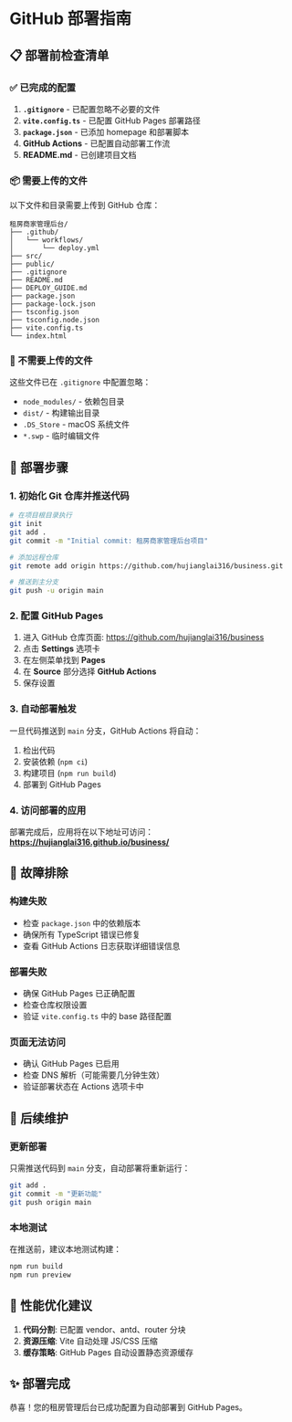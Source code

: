 # GitHub 部署指南

## 📋 部署前检查清单

### ✅ 已完成的配置

1. **`.gitignore`** - 已配置忽略不必要的文件
2. **`vite.config.ts`** - 已配置 GitHub Pages 部署路径
3. **`package.json`** - 已添加 homepage 和部署脚本
4. **GitHub Actions** - 已配置自动部署工作流
5. **README.md** - 已创建项目文档

### 📦 需要上传的文件

以下文件和目录需要上传到 GitHub 仓库：

```
租房商家管理后台/
├── .github/
│   └── workflows/
│       └── deploy.yml
├── src/
├── public/
├── .gitignore
├── README.md
├── DEPLOY_GUIDE.md
├── package.json
├── package-lock.json
├── tsconfig.json
├── tsconfig.node.json
├── vite.config.ts
└── index.html
```

### 🚫 不需要上传的文件

这些文件已在 `.gitignore` 中配置忽略：
- `node_modules/` - 依赖包目录
- `dist/` - 构建输出目录
- `.DS_Store` - macOS 系统文件
- `*.swp` - 临时编辑文件

## 🚀 部署步骤

### 1. 初始化 Git 仓库并推送代码

```bash
# 在项目根目录执行
git init
git add .
git commit -m "Initial commit: 租房商家管理后台项目"

# 添加远程仓库
git remote add origin https://github.com/hujianglai316/business.git

# 推送到主分支
git push -u origin main
```

### 2. 配置 GitHub Pages

1. 进入 GitHub 仓库页面: https://github.com/hujianglai316/business
2. 点击 **Settings** 选项卡
3. 在左侧菜单找到 **Pages**
4. 在 **Source** 部分选择 **GitHub Actions**
5. 保存设置

### 3. 自动部署触发

一旦代码推送到 `main` 分支，GitHub Actions 将自动：
1. 检出代码
2. 安装依赖 (`npm ci`)
3. 构建项目 (`npm run build`)
4. 部署到 GitHub Pages

### 4. 访问部署的应用

部署完成后，应用将在以下地址可访问：
**https://hujianglai316.github.io/business/**

## 🔧 故障排除

### 构建失败
- 检查 `package.json` 中的依赖版本
- 确保所有 TypeScript 错误已修复
- 查看 GitHub Actions 日志获取详细错误信息

### 部署失败
- 确保 GitHub Pages 已正确配置
- 检查仓库权限设置
- 验证 `vite.config.ts` 中的 base 路径配置

### 页面无法访问
- 确认 GitHub Pages 已启用
- 检查 DNS 解析（可能需要几分钟生效）
- 验证部署状态在 Actions 选项卡中

## 📝 后续维护

### 更新部署
只需推送代码到 `main` 分支，自动部署将重新运行：

```bash
git add .
git commit -m "更新功能"
git push origin main
```

### 本地测试
在推送前，建议本地测试构建：

```bash
npm run build
npm run preview
```

## 🎯 性能优化建议

1. **代码分割**: 已配置 vendor、antd、router 分块
2. **资源压缩**: Vite 自动处理 JS/CSS 压缩
3. **缓存策略**: GitHub Pages 自动设置静态资源缓存

## ✨ 部署完成

恭喜！您的租房管理后台已成功配置为自动部署到 GitHub Pages。 